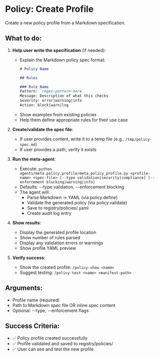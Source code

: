# Policy: Create Profile

Create a new policy profile from a Markdown specification.

## What to do:

1. **Help user write the specification** (if needed):
   - Explain the Markdown policy spec format:
     ```markdown
     # Policy Name

     ## Rules

     ### Rule Name
     Pattern: `regex-pattern-here`
     Message: Description of what this checks
     Severity: error|warning|info
     Action: block|warn|log
     ```
   - Show examples from existing policies
   - Help them define appropriate rules for their use case

2. **Create/validate the spec file**:
   - If user provides content, write it to a temp file (e.g., `/tmp/policy-spec.md`)
   - If user provides a path, verify it exists

3. **Run the meta-agent**:
   - Execute: `python agents/meta.policy.profile/meta_policy_profile.py <profile-name> <spec-file> [--type validation|security|compliance] [--enforcement blocking|warning|info]`
   - Defaults: --type validation, --enforcement blocking
   - The agent will:
     - Parse Markdown → YAML (via policy.define)
     - Validate the generated policy (via policy.validate)
     - Save to registry/policies/<name>.yaml
     - Create audit log entry

4. **Show results**:
   - Display the generated profile location
   - Show number of rules parsed
   - Display any validation errors or warnings
   - Show profile YAML preview

5. **Verify success**:
   - Show the created profile: `/policy-show <name>`
   - Suggest testing: `/policy-test <name> <manifest-path>`

## Arguments:

- Profile name (required)
- Path to Markdown spec file OR inline spec content
- Optional: --type, --enforcement flags

## Success Criteria:

- ✅ Policy profile created successfully
- ✅ Profile validated and saved to registry/policies/
- ✅ User can see and test the new profile
